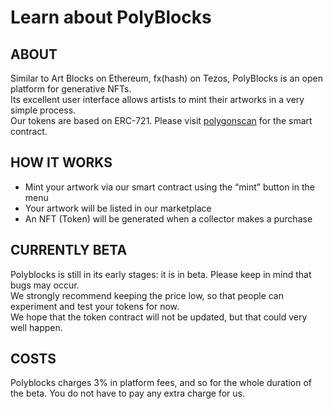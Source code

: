 
# Learn about PolyBlocks

## ABOUT

Similar to Art Blocks on Ethereum, fx(hash) on Tezos, PolyBlocks is an open platform for generative NFTs.  
Its excellent user interface allows artists to mint their artworks in a very simple process.  
Our tokens are based on ERC-721. Please visit <a href="https://polygonscan.com/address/0x0EbA52CccC57052CDB43EAE1D7d0B2715A0fe24E#code" target="_blank" rel="noreferrer" className="inline-anchor">polygonscan</a> for the smart contract.  

## HOW IT WORKS

- Mint your artwork via our smart contract using the “mint” button in the menu
- Your artwork will be listed in our marketplace
- An NFT (Token) will be generated when a collector makes a purchase


## CURRENTLY BETA

Polyblocks is still in its early stages: it is in beta. Please keep in mind that bugs may occur.  
We strongly recommend keeping the price low, so that people can experiment and test your tokens for now.  
We hope that the token contract will not be updated, but that could very well happen.  

## COSTS

Polyblocks charges 3% in platform fees, and so for the whole duration of the beta. You do not have to pay any extra charge for us.
